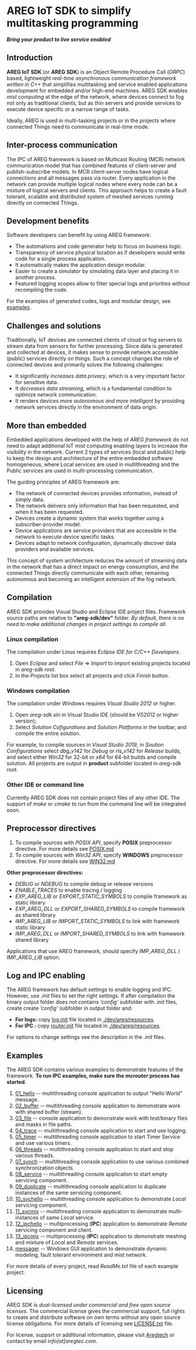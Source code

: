 # AREG IoT SDK to simplify multitasking programming

**_Bring your product to live service enabled_**

## Introduction

**AREG IoT SDK** (or **AREG SDK**) is an Object Remote Procedure Call (_ORPC_) based, lightweight _real-time asynchronous communication framework written in C++_ that simplifies multitasking and service enabled applications development for embedded and/or high-end machines. AREG SDK enables _mist computing_ at the edge of the network, where devices connect to fog not only as traditional clients, but as thin servers and provide services to execute device specific or a narrow range of tasks.

Ideally, AREG is used in multi-tasking projects or in the projects where connected Things need to communicate in real-time mode. 


## Inter-process communication

The IPC of AREG framework is based on Multicast Routing (MCR) network communication model that has combined features of client-server and publish-subscribe models. In MCR client-server nodes have logical connections and all messages pass via router. Every application in the network can provide multiple logical nodes where every node can be a mixture of logical servers and clients. This approach helps to create a fault tolerant, scalable and distributed system of meshed services running directly on connected Things.


## Development benefits

Software developers can benefit by using AREG framework:
* The automations and code generator help to focus on business logic.
* Transparency of service physical location as if developers would write code for a single process application.
* It automatically makes the application design modular.
* Easier to create a simulator by simulating data layer and placing it in another process.
* Featured logging scopes allow to filter special logs and priorities without recompiling the code.

For the examples of generated codes, logs and modular design, see [examples](#examples).

## Challenges and solutions

Traditionally, IoT devices are connected clients of cloud or fog servers to stream data from sensors for further processing. Since data is generated and collected at devices, it makes sense to provide network accessible (public) services directly on things. Such a concept changes the role of connected devices and primarily solves the following challenges:
* It significantly _increases data privacy_, which is a very important factor for sensitive data. 
* It _decreases data streaming_, which is a fundamental condition to optimize network communication. 
* It renders devices _more autonomous and more intelligent_ by providing network services directly in the environment of data origin. 


## More than embedded

Embedded applications developed with the help of _AREG framework_ do not need to adapt additional IoT mist computing enabling layers to increase the visibility in the network. Current 2 types of services (local and public) help to keep the design and architecture of the entire embedded software homogeneous, where Local services are used in multithreading and the Public services are used in multi-processing communication.

The guiding principles of AREG framework are:
* The network of connected devices provides information, instead of simply data.
* The network delivers only information that has been requested, and when it has been requested.
* Devices create a dynamic system that works together using a subscriber-provider model.
* Device applications are service providers that are accessible in the network to execute device specific tasks.
* Devices adapt to network configuration, dynamically discover data providers and available services.

This concept of system architecture reduces the amount of streaming data in the network that has a direct impact on energy consumption, and the connected Things directly communicate with each other, remaining autonomous and becoming an intelligent extension of the fog network.


## Compilation

AREG SDK provides Visual Studio and Eclipse IDE project files. Framework source paths are relative to **"areg-sdk/dev"** folder. _By default, there is no need to make additional changes in project settings to compile all_.

### Linux compilation

The compilation under Linux requires _Eclipse IDE for C/C++ Developers_.

1. Open _Eclipse_ and select _File_ ⇒ _Import_ to import existing projects located in _areg-sdk root_.
1. In the _Projects_ list box select all projects and click _Finish_ button.

### Windows compilation

The compilation under Windows requires _Visual Studio 2012_ or higher.

1. Open _areg-sdk.sln_ in Visual Studio IDE (should be VS2012 or higher version);
1. Select _Solution Cofigurations_ and _Solution Platforms_ in the toolbar, and compile the entire solution.

For example, to compile sources in _Visual Studio 2019_, in _Soution Configurations_ select _dbg_v142_ for _Debug_ or _rls_v142_ for _Release_ builds, and select either _Win32_ for 32-bit or _x64_ for 64-bit builds and compile solution. All projects are output in **product** subfolder located in _areg-sdk root_.


### Other IDE or command line

Currently AREG SDK does not contain project files of any other IDE. The support of _make_ or _cmake_ to run from the command line will be integrated soon.

## Preprocessor directives

1. To compile sources with _POSIX API_, specify **POSIX** preprocessor directive. For more details see [POSIX.md](./POSIX.md)
1. To compile sources with _Win32 API_, specify **WINDOWS** preprocessor directive. For more details see [WIN32.md](./WIN32.md)

**Other preprocessor directives:**
- _DEBUG_ or _NDEBUG_ to compile debug or release versions
- _ENABLE_TRACES_ to enable tracing / logging
- _EXP_AREG_LIB_ or _EXPORT_STATIC_SYMBOLS_ to compile framework as static library
- _EXP_AREG_DLL_ or _EXPORT_SHARED_SYMBOLS_ to compile framework as shared library
- _IMP_AREG_LIB_ or _IMPORT_STATIC_SYMBOLS_ to link with framework static library
- _IMP_AREG_DLL_ or _IMPORT_SHARED_SYMBOLS_ to link with framework shared library

Applications that use AREG framework, should specify _IMP_AREG_DLL_ / _IMP_AREG_LIB_ option.


## Log and IPC enabling

The AREG framework has default settings to enable logging and IPC. However, use _.init_ files to set the right settings. If after compilation the binary output folder does not contains _‘config’_ subfolder with _.init_ files, create create _’config’_ subfolder in output folder and:
* **For logs:** copy [log.init](./dev/areg/resources/log.init) file located in [./dev/areg/resources](./dev/areg/resources/).
* **For IPC :** copy [router.init](./dev/areg/resources/router.init) file located in [./dev/areg/resources](./dev/areg/resources/).

For options to change settings see the description in the _.init_ files.


## Examples

The AREG SDK contains various examples to demonstrate features of the framework. **To run IPC examples, make sure the _mcrouter_ process has started**.

1.  [01_hello](./examples/01_hello/)         -- multithreading console application to output "Hello World" message.
2.  [02_buffer](./examples/02_buffer/)       -- multithreading console application to demonstrate work with shared buffer (stream).
3.  [03_file](./examples/03_file/)           -- console application to demonstrate work with test/binary files and masks in file paths.
4.  [04_trace](./examples/04_trace/)         -- multithreading console application to start and use logging.
5.  [05_timer](./examples/05_timer/)         -- multithreading console application to start Timer Service and use various timers.
6.  [06_threads](./examples/06_threads/)     -- multithreading console application to start and stop various threads.
7.  [07_synch](./examples/07_synch/)         -- multithreading console application to use various combined synchronization objects.
8.  [08_service](./examples/08_service/)     -- multithreading console application to start empty servicing component.
9.  [09_duplicate](./examples/09_duplicate/) -- multithreading console application to duplicate instances of the same servicing component.
10. [10_svchello](./examples/10_svchello/)   -- multithreading console application to demonstrate _Local_ servicing component.
11. [11_svcmix](./examples/11_svcmix/)       -- multithreading console application to demonstrate multi-instances of same _Local_ service.
12. [12_ipchello](./examples/12_ipchello/)   -- multiprocessing (**IPC**) application to demonstrate _Remote_ servicing component and client.
13. [13_ipcmix](./examples/13_ipcmix/)       -- multiprocessing (**IPC**) application to demonstrate meshing and mixture of _Local_ and _Remote_ services.
14. [messager](./examples/messager/)         -- Windows GUI application to demonstrate dynamic modeling, fault tolerant environment and mist network.

For more details of every project, read _ReadMe.txt_ file of each example project.


## Licensing
 
AREG SDK is _dual-licensed under commercial and free open source licenses_. The commercial license gives the commercial support, full rights to create and distribute software on own terms without any open source license obligations. For more details of licensing see [LICENSE.txt](./LICENSE.txt) file.
 
For license, support or additional information, please visit [Aregtech](https://www.aregtech.com/) or contact by email _info[at]aregtec.com_.
